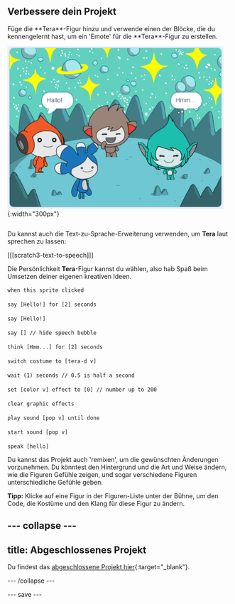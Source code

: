 ## Verbessere dein Projekt

<div style="display: flex; flex-wrap: wrap">
<div style="flex-basis: 200px; flex-grow: 1; margin-right: 15px;">
Füge die **Tera**-Figur hinzu und verwende einen der Blöcke, die du kennengelernt hast, um ein 'Emote' für die **Tera**-Figur zu erstellen.
</div>
<div>

![Die Tera-Figur auf der Bühne.](images/tera-step.png){:width="300px"}

</div>
</div>

Du kannst auch die Text-zu-Sprache-Erweiterung verwenden, um **Tera** laut sprechen zu lassen:

[[[scratch3-text-to-speech]]]

Die Persönlichkeit **Tera**-Figur kannst du wählen, also hab Spaß beim Umsetzen deiner eigenen kreativen Ideen.

```blocks3
when this sprite clicked

say [Hello!] for [2] seconds

say [Hello!]

say [] // hide speech bubble

think [Hmm...] for [2] seconds

switch costume to [tera-d v]

wait (1) seconds // 0.5 is half a second

set [color v] effect to [0] // number up to 200

clear graphic effects

play sound [pop v] until done

start sound [pop v]

speak [hello]
```

Du kannst das Projekt auch 'remixen', um die gewünschten Änderungen vorzunehmen. Du könntest den Hintergrund und die Art und Weise ändern, wie die Figuren Gefühle zeigen, und sogar verschiedene Figuren unterschiedliche Gefühle geben.

**Tipp:** Klicke auf eine Figur in der Figuren-Liste unter der Bühne, um den Code, die Kostüme und den Klang für diese Figur zu ändern.

--- collapse ---
---
title: Abgeschlossenes Projekt
---

Du findest das [abgeschlossene Projekt hier](https://scratch.mit.edu/projects/485673032/){:target="_blank"}.

--- /collapse ---

--- save ---
